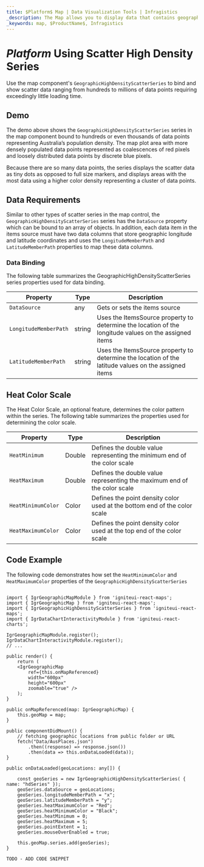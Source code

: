 ```yaml
---
title: $Platform$ Map | Data Visualization Tools | Infragistics
_description: The Map allows you to display data that contains geographic locations from view models or geo-spatial data loaded from shape files on geographic imagery maps.View the demo, dependencies, usage and toolbar for more information.
_keywords: map, $ProductName$, Infragistics
---
```

# $Platform$ Using Scatter High Density Series

Use the map component's `GeographicHighDensityScatterSeries` to bind and show scatter data ranging from hundreds to millions of data points requiring exceedingly little loading time.

## Demo


<code-view style="height: 400px"
           data-demos-base-url="{environment:dvDemosBaseUrl}"
           iframe-src="{environment:dvDemosBaseUrl}/maps/geo-map-type-scatter-density-series"  >
</code-view>

<div class="divider--half"></div>

The demo above shows the `GeographicHighDensityScatterSeries` series in the map component bound to hundreds or even thousands of data points representing Australia’s population density. The map plot area with more densely populated data points represented as coalescences of red pixels and loosely distributed data points by discrete blue pixels.

Because there are so many data points, the series displays the scatter data as tiny dots as opposed to full size markers, and displays areas with the most data using a higher color density representing a cluster of data points.

## Data Requirements
Similar to other types of scatter series in the map control, the `GeographicHighDensityScatterSeries` series has the `DataSource` property which can be bound to an array of objects. In addition, each data item in the items source must have two data columns that store geographic longitude and latitude coordinates and uses the `LongitudeMemberPath` and `LatitudeMemberPath` properties to map these data columns.

### Data Binding
The following table summarizes the GeographicHighDensityScatterSeries series properties used for data binding.

Property|Type|Description
---|---|---
`DataSource`|any|Gets or sets the items source
`LongitudeMemberPath`|string|Uses the ItemsSource property to determine the location of the longitude values on the assigned items
`LatitudeMemberPath`|string|Uses the ItemsSource property to determine the location of the latitude values on the assigned items

## Heat Color Scale
The Heat Color Scale, an optional feature, determines the color pattern within the series. The following table summarizes the properties used for determining the color scale.

Property |Type|Description
---|---|---
`HeatMinimum`|Double|Defines the double value representing the minimum end of the color scale
`HeatMaximum`|Double|Defines the double value representing the maximum end of the color scale
`HeatMinimumColor`|Color|Defines the point density color used at the bottom end of the color scale
`HeatMaximumColor`|Color|Defines the point density color used at the top end of the color scale

## Code Example

The following code demonstrates how set the `HeatMinimumColor` and `HeatMaximumColor` properties of the `GeographicHighDensityScatterSeries`

<!-- React -->
```tsx

import { IgrGeographicMapModule } from 'igniteui-react-maps';
import { IgrGeographicMap } from 'igniteui-react-maps';
import { IgrGeographicHighDensityScatterSeries } from 'igniteui-react-maps';
import { IgrDataChartInteractivityModule } from 'igniteui-react-charts';

IgrGeographicMapModule.register();
IgrDataChartInteractivityModule.register();
// ...

public render() {
    return (
    <IgrGeographicMap
        ref={this.onMapReferenced}
        width="600px"
        height="600px"
        zoomable="true" />
    );
}

public onMapReferenced(map: IgrGeographicMap) {
    this.geoMap = map;
}

public componentDidMount() {
    // fetching geographic locations from public folder or URL
    fetch("Data/AusPlaces.json")
        .then((response) => response.json())
        .then(data => this.onDataLoaded(data));
}

public onDataLoaded(geoLocations: any[]) {

    const geoSeries = new IgrGeographicHighDensityScatterSeries( { name: "hdSeries" });
    geoSeries.dataSource = geoLocations;
    geoSeries.longitudeMemberPath = "x";
    geoSeries.latitudeMemberPath = "y";
    geoSeries.heatMaximumColor = "Red";
    geoSeries.heatMinimumColor = "Black";
    geoSeries.heatMinimum = 0;
    geoSeries.heatMaximum = 5;
    geoSeries.pointExtent = 1;
    geoSeries.mouseOverEnabled = true;

    this.geoMap.series.add(geoSeries);
}
```

<!-- Angular -->
```html
TODO - ADD CODE SNIPPET
```


